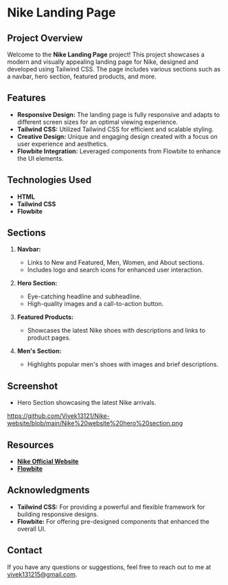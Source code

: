 # Nike Landing Page

## Project Overview

Welcome to the **Nike Landing Page** project! This project showcases a modern and visually appealing landing page for Nike, designed and developed using Tailwind CSS. The page includes various sections such as a navbar, hero section, featured products, and more.

## Features

- **Responsive Design:** The landing page is fully responsive and adapts to different screen sizes for an optimal viewing experience.
- **Tailwind CSS:** Utilized Tailwind CSS for efficient and scalable styling.
- **Creative Design:** Unique and engaging design created with a focus on user experience and aesthetics.
- **Flowbite Integration:** Leveraged components from Flowbite to enhance the UI elements.

## Technologies Used

- **HTML**
- **Tailwind CSS**
- **Flowbite**

## Sections

1. **Navbar:**
   - Links to New and Featured, Men, Women, and About sections.
   - Includes logo and search icons for enhanced user interaction.

2. **Hero Section:**
   - Eye-catching headline and subheadline.
   - High-quality images and a call-to-action button.

3. **Featured Products:**
   - Showcases the latest Nike shoes with descriptions and links to product pages.

4. **Men's Section:**
   - Highlights popular men's shoes with images and brief descriptions.
   
 ## Screenshot

   - Hero Section showcasing the latest Nike arrivals.

https://github.com/Vivek13121/Nike-website/blob/main/Nike%20website%20hero%20section.png

## Resources

- **[Nike Official Website](https://www.nike.com/in/)**
- **[Flowbite](https://flowbite.com/)**

## Acknowledgments

- **Tailwind CSS:** For providing a powerful and flexible framework for building responsive designs.
- **Flowbite:** For offering pre-designed components that enhanced the overall UI.

## Contact

If you have any questions or suggestions, feel free to reach out to me at [vivek131215@gmail.com](mailto:vivek131215@gmail.com).
